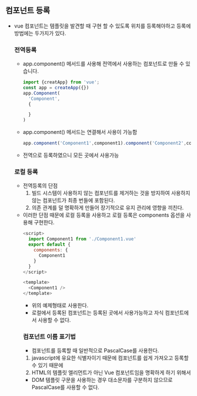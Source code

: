 ## 컴포넌트 등록
- vue 컴포넌트는 템플릿을 발견할 때 구현 할 수 있도록 위치를 등록해야하고 등록에 방법에는 두가지가 있다.
  ### 전역등록
  - app.component() 메서드를 사용해 전역에서 사용하는 컴포넌트로 만들 수 있습니다.
    ``` js
    import {creatApp} from 'vue';
    const app = createApp({})
    app.Component(
      'Component',
      {

      }
    )
    ```
  - app.component() 메서드는 연결해서 사용이 가능함
    ```js
    app.component('Component1',component1).component('Component2',component2).component('Component3',component3)
    ```
  - 전역으로 등록하였으니 모든 곳에서 사용가능

  ### 로컬 등록
  - 전역등록의 단점
    1. 빌드 시스템이 사용하지 않는 컴포넌트를 제거하는 것을 방지하여 사용하지 않는 컴포넌트가 최종 번들에 포함된다.
    2. 의존 관계를 덜 명확하게 만들어 장기적으로 유지 관리에 영향을 끼친다.
  - 이러한 단점 때문에 로컬 등록을 사용하고 로컬 등록은 components 옵션을 사용해 구현한다.
    ```js
    <script>
      import Component1 from './Component1.vue'
      export default {
        components: {
          Component1
        }
      }
    </script>

    <template>
      <Component1 />
    </template>
    ```
    - 위의 예제형태로 사용한다.
    - 로컬에서 등록된 컴포넌트는 등록된 곳에서 사용가능하고 자식 컴포넌트에서 사용할 수 없다.
    ### 컴포넌트 이름 표기법
    - 컴포넌트를 등록할 때 일반적으로 PascalCase를 사용한다.
    1. javascript에 유요한 식별자이기 때문에 컴포넌트를 쉽게 가져오고 등록할 수 있기 때문에
    2. HTML의 템플릿 엘리먼트가 아닌 Vue 컴포넌트임을 명확하게 하기 위해서
    - DOM 템플릿 구문을 사용하는 경우 대소문자를 구분하지 않으므로 PascalCase를 사용할 수 없다.